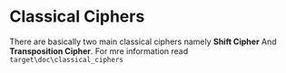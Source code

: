 # Classical Ciphers

There are basically two main classical ciphers namely **Shift Cipher** And **Transposition Cipher**.
For mre information read `target\doc\classical_ciphers`
